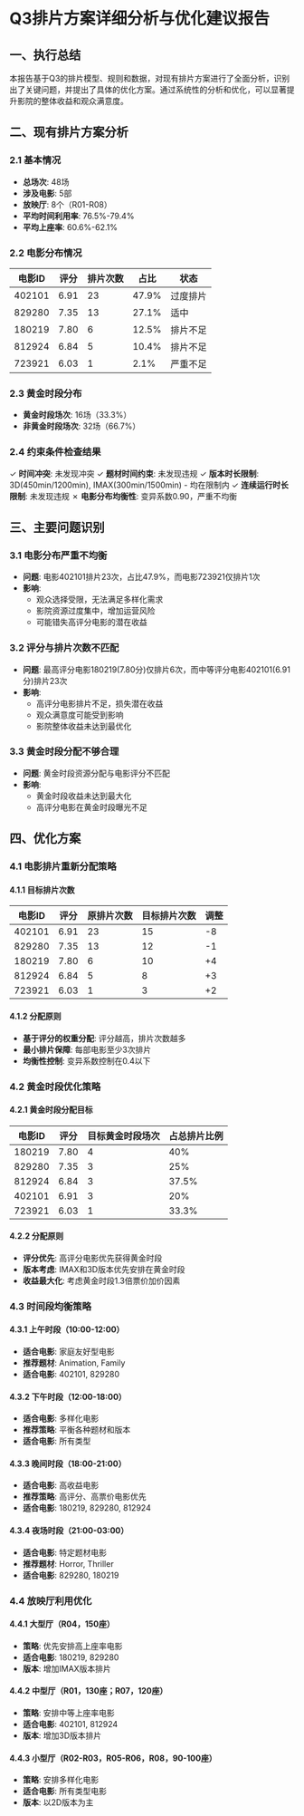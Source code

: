 # Q3排片方案详细分析与优化建议报告

## 一、执行总结

本报告基于Q3的排片模型、规则和数据，对现有排片方案进行了全面分析，识别出了关键问题，并提出了具体的优化方案。通过系统性的分析和优化，可以显著提升影院的整体收益和观众满意度。

## 二、现有排片方案分析

### 2.1 基本情况
- **总场次**: 48场
- **涉及电影**: 5部
- **放映厅**: 8个（R01-R08）
- **平均时间利用率**: 76.5%-79.4%
- **平均上座率**: 60.6%-62.1%

### 2.2 电影分布情况
| 电影ID | 评分 | 排片次数 | 占比 | 状态 |
|--------|------|----------|------|------|
| 402101 | 6.91 | 23 | 47.9% | 过度排片 |
| 829280 | 7.35 | 13 | 27.1% | 适中 |
| 180219 | 7.80 | 6 | 12.5% | 排片不足 |
| 812924 | 6.84 | 5 | 10.4% | 排片不足 |
| 723921 | 6.03 | 1 | 2.1% | 严重不足 |

### 2.3 黄金时段分布
- **黄金时段场次**: 16场（33.3%）
- **非黄金时段场次**: 32场（66.7%）

### 2.4 约束条件检查结果
✓ **时间冲突**: 未发现冲突
✓ **题材时间约束**: 未发现违规
✓ **版本时长限制**: 3D(450min/1200min), IMAX(300min/1500min) - 均在限制内
✓ **连续运行时长限制**: 未发现违规
✗ **电影分布均衡性**: 变异系数0.90，严重不均衡

## 三、主要问题识别

### 3.1 电影分布严重不均衡
- **问题**: 电影402101排片23次，占比47.9%，而电影723921仅排片1次
- **影响**: 
  - 观众选择受限，无法满足多样化需求
  - 影院资源过度集中，增加运营风险
  - 可能错失高评分电影的潜在收益

### 3.2 评分与排片次数不匹配
- **问题**: 最高评分电影180219(7.80分)仅排片6次，而中等评分电影402101(6.91分)排片23次
- **影响**:
  - 高评分电影排片不足，损失潜在收益
  - 观众满意度可能受到影响
  - 影院整体收益未达到最优化

### 3.3 黄金时段分配不够合理
- **问题**: 黄金时段资源分配与电影评分不匹配
- **影响**:
  - 黄金时段收益未达到最大化
  - 高评分电影在黄金时段曝光不足

## 四、优化方案

### 4.1 电影排片重新分配策略

#### 4.1.1 目标排片次数
| 电影ID | 评分 | 原排片次数 | 目标排片次数 | 调整 |
|--------|------|------------|--------------|------|
| 402101 | 6.91 | 23 | 15 | -8 |
| 829280 | 7.35 | 13 | 12 | -1 |
| 180219 | 7.80 | 6 | 10 | +4 |
| 812924 | 6.84 | 5 | 8 | +3 |
| 723921 | 6.03 | 1 | 3 | +2 |

#### 4.1.2 分配原则
- **基于评分的权重分配**: 评分越高，排片次数越多
- **最小排片保障**: 每部电影至少3次排片
- **均衡性控制**: 变异系数控制在0.4以下

### 4.2 黄金时段优化策略

#### 4.2.1 黄金时段分配目标
| 电影ID | 评分 | 目标黄金时段场次 | 占总排片比例 |
|--------|------|-----------------|--------------|
| 180219 | 7.80 | 4 | 40% |
| 829280 | 7.35 | 3 | 25% |
| 812924 | 6.84 | 3 | 37.5% |
| 402101 | 6.91 | 3 | 20% |
| 723921 | 6.03 | 1 | 33.3% |

#### 4.2.2 分配原则
- **评分优先**: 高评分电影优先获得黄金时段
- **版本考虑**: IMAX和3D版本优先安排在黄金时段
- **收益最大化**: 考虑黄金时段1.3倍票价加价因素

### 4.3 时间段均衡策略

#### 4.3.1 上午时段（10:00-12:00）
- **适合电影**: 家庭友好型电影
- **推荐题材**: Animation, Family
- **适合电影**: 402101, 829280

#### 4.3.2 下午时段（12:00-18:00）
- **适合电影**: 多样化电影
- **推荐策略**: 平衡各种题材和版本
- **适合电影**: 所有类型

#### 4.3.3 晚间时段（18:00-21:00）
- **适合电影**: 高收益电影
- **推荐策略**: 高评分、高票价电影优先
- **适合电影**: 180219, 829280, 812924

#### 4.3.4 夜场时段（21:00-03:00）
- **适合电影**: 特定题材电影
- **推荐题材**: Horror, Thriller
- **适合电影**: 829280, 180219

### 4.4 放映厅利用优化

#### 4.4.1 大型厅（R04，150座）
- **策略**: 优先安排高上座率电影
- **适合电影**: 180219, 829280
- **版本**: 增加IMAX版本排片

#### 4.4.2 中型厅（R01，130座；R07，120座）
- **策略**: 安排中等上座率电影
- **适合电影**: 402101, 812924
- **版本**: 增加3D版本排片

#### 4.4.3 小型厅（R02-R03，R05-R06，R08，90-100座）
- **策略**: 安排多样化电影
- **适合电影**: 所有类型电影
- **版本**: 以2D版本为主
